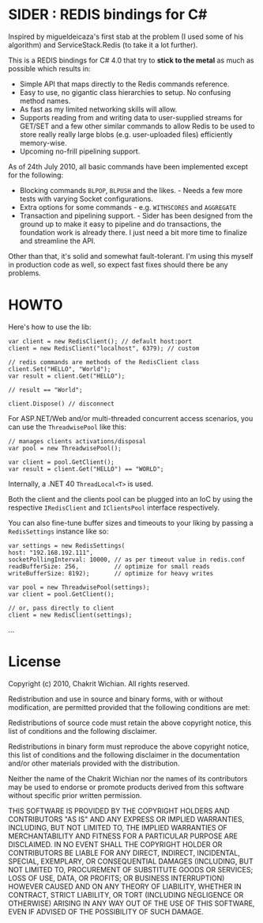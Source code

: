 SIDER : REDIS bindings for C#
====

Inspired by migueldeicaza's first stab at the problem (I used some of his
algorithm) and ServiceStack.Redis (to take it a lot further).

This is a REDIS bindings for C# 4.0 that try to **stick to the metal** as much as
possible which results in:

* Simple API that maps directly to the Redis commands reference.
* Easy to use, no gigantic class hierarchies to setup. No confusing method names.
* As fast as my limited networking skills will allow.
* Supports reading from and writing data to user-supplied streams for GET/SET
  and a few other similar commands to allow Redis to be used to store really
  really large blobs (e.g. user-uploaded files) efficiently memory-wise.
* Upcoming no-frill pipelining support.

As of 24th July 2010, all basic commands have been implemented except for the
following:

* Blocking commands `BLPOP`, `BLPUSH` and the likes. - Needs a few more tests
  with varying Socket configurations.
* Extra options for some commands - e.g. `WITHSCORES` and `AGGREGATE`
* Transaction and pipelining support. - Sider has been designed from the ground
  up to make it easy to pipeline and do transactions, the foundation work is
  already there. I just need a bit more time to finalize and streamline the API.

Other than that, it's solid and somewhat fault-tolerant. I'm using this myself
in production code as well, so expect fast fixes should there be any problems.

# HOWTO

Here's how to use the lib:

    var client = new RedisClient(); // default host:port
    client = new RedisClient("localhost", 6379); // custom

    // redis commands are methods of the RedisClient class
    client.Set("HELLO", "World");
    var result = client.Get("HELLO");

    // result == "World";

    client.Dispose() // disconnect

For ASP.NET/Web and/or multi-threaded concurrent access scenarios, you can use
the `ThreadwisePool` like this:

    // manages clients activations/disposal
    var pool = new ThreadwisePool();

    var client = pool.GetClient();
    var result = client.Get("HELLO") == "WORLD";

Internally, a .NET 40 `ThreadLocal<T>` is used.

Both the client and the clients pool can be plugged into an IoC by using the respective
`IRedisClient` and `IClientsPool` interface respectively.

You can also fine-tune buffer sizes and timeouts to your liking by passing a
`RedisSettings` instance like so:

    var settings = new RedisSettings(
    host: "192.168.192.111",
    socketPollingInterval: 10000, // as per timeout value in redis.conf
    readBufferSize: 256,          // optimize for small reads
    writeBufferSize: 8192);       // optimize for heavy writes

    var pool = new ThreadwisePool(settings);
    var client = pool.GetClient();

    // or, pass directly to client
    client = new RedisClient(settings);
        
...

# License

Copyright (c) 2010, Chakrit Wichian.
All rights reserved.

Redistribution and use in source and binary forms, with or without modification,
are permitted provided that the following conditions are met:

Redistributions of source code must retain the above copyright notice, this list
of conditions and the following disclaimer.

Redistributions in binary form must reproduce the above copyright notice, this
list of conditions and the following disclaimer in the documentation and/or
other materials provided with the distribution.

Neither the name of the Chakrit Wichian nor the names of its contributors may be
used to endorse or promote products derived from this software without specific
prior written permission.

THIS SOFTWARE IS PROVIDED BY THE COPYRIGHT HOLDERS AND CONTRIBUTORS "AS IS" AND ANY EXPRESS OR IMPLIED WARRANTIES, INCLUDING, BUT NOT LIMITED TO, THE IMPLIED WARRANTIES OF MERCHANTABILITY AND FITNESS FOR A PARTICULAR PURPOSE ARE DISCLAIMED. IN NO EVENT SHALL THE COPYRIGHT HOLDER OR CONTRIBUTORS BE LIABLE FOR ANY DIRECT, INDIRECT, INCIDENTAL, SPECIAL, EXEMPLARY, OR CONSEQUENTIAL DAMAGES (INCLUDING, BUT NOT LIMITED TO, PROCUREMENT OF SUBSTITUTE GOODS OR SERVICES; LOSS OF USE, DATA, OR PROFITS; OR BUSINESS INTERRUPTION) HOWEVER CAUSED AND ON ANY THEORY OF LIABILITY, WHETHER IN CONTRACT, STRICT LIABILITY, OR TORT (INCLUDING NEGLIGENCE OR OTHERWISE) ARISING IN ANY WAY OUT OF THE USE OF THIS SOFTWARE, EVEN IF ADVISED OF THE POSSIBILITY OF SUCH DAMAGE.